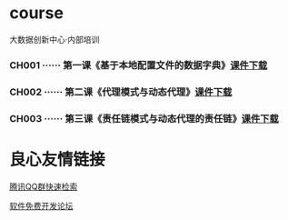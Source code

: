 # course
大数据创新中心·内部培训

### CH001 ······ 第一课《基于本地配置文件的数据字典》[课件下载](http://u.720life.cn/g/2e71d0f0a5c601172267ba20d3a43c6e44a53a8f713cdb28994c38365c52ea76a374877f0f33d8392bef84d07dfd7537c190f499a9e8927addfaed4d3dc93b4fbb744a8b0c6111e0386192aa6c3d5c0bb8234a785942e669dc7c094b570c4671e22e2c33cbc835ac80261674057a85fff87665cf3bd4dace732a8560f97285195cab27de6b598607042c790ebfc99bf01657a5b75bc943ea45a938d57ec3212a79d9ab3c63172ea4cab146bc6cc1b6b9404406eee631b17a02b158bfe4752cf0) 
### CH002 ······ 第二课《代理模式与动态代理》[课件下载](http://u.720life.cn/g/2e71d0f0a5c601172267ba20d3a43c6e44a53a8f713cdb28994c38365c52ea76a374877f0f33d8392bef84d07dfd7537c190f499a9e8927addfaed4d3dc93b4fbb744a8b0c6111e0386192aa6c3d5c0bb8234a785942e669dc7c094b570c4671e22e2c33cbc835ac80261674057a85fff87665cf3bd4dace732a8560f97285195cab27de6b598607042c790ebfc99bf01657a5b75bc943ea45a938d57ec3212a79d9ab3c63172ea4cab146bc6cc1b6b956360dd7c758904a982e99336846118a) 
### CH003 ······ 第三课《责任链模式与动态代理的责任链》[课件下载](http://u.720life.cn/g/2e71d0f0a5c601172267ba20d3a43c6e44a53a8f713cdb28994c38365c52ea76a374877f0f33d8392bef84d07dfd7537c190f499a9e8927addfaed4d3dc93b4fbb744a8b0c6111e0386192aa6c3d5c0bb8234a785942e669dc7c094b570c4671e22e2c33cbc835ac80261674057a85fff87665cf3bd4dace732a8560f97285195cab27de6b598607042c790ebfc99bf01657a5b75bc943ea45a938d57ec3212a79d9ab3c63172ea4cab146bc6cc1b6b9e2c599f98ec8e6cceb7c2aa4aca35735) 


 # 良心友情链接

[腾讯QQ群快速检索](http://u.720life.cn/s/8cf73f7c)

[软件免费开发论坛](http://u.720life.cn/s/bbb01dc0)